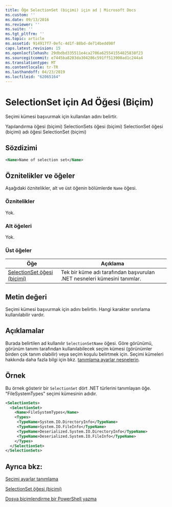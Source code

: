 ```yaml
---
title: Öğe SelectionSet (biçimi) için ad | Microsoft Docs
ms.custom: ''
ms.date: 09/13/2016
ms.reviewer: ''
ms.suite: ''
ms.tgt_pltfrm: ''
ms.topic: article
ms.assetid: 914917f7-0efc-4d1f-88bd-de714bedd98f
caps.latest.revision: 15
ms.openlocfilehash: 29dbdbd335511e4ca2706a625541554825838f23
ms.sourcegitcommit: e7445ba8203da304286c591ff513900ad1c244a4
ms.translationtype: MT
ms.contentlocale: tr-TR
ms.lasthandoff: 04/23/2019
ms.locfileid: "62065164"
---
```

# <a name="name-element-for-selectionset-format"></a>SelectionSet için Ad Öğesi (Biçim)

Seçimi kümesi başvurmak için kullanılan adını belirtir.

Yapılandırma öğesi (biçimi) SelectionSets öğesi (biçimi) SelectionSet öğesi (biçimi) adı öğesi SelectionSet (biçimi)

## <a name="syntax"></a>Sözdizimi

```xml
<Name>Name of selection set</Name>
```

## <a name="attributes-and-elements"></a>Öznitelikler ve öğeler

Aşağıdaki öznitelikler, alt ve üst öğenin bölümlerde `Name` öğesi.

### <a name="attributes"></a>Öznitelikler

Yok.

### <a name="child-elements"></a>Alt öğeleri

Yok.

### <a name="parent-elements"></a>Üst öğeler

|Öğe|Açıklama|
|-------------|-----------------|
|[SelectionSet öğesi (biçimi)](./selectionset-element-format.md)|Tek bir küme adı tarafından başvurulan .NET nesneleri kümesini tanımlar.|

## <a name="text-value"></a>Metin değeri

Seçimi kümesi başvurmak için adını belirtin. Hangi karakter sınırlama kullanılabilir vardır.

## <a name="remarks"></a>Açıklamalar

Burada belirtilen ad kullanılır `SelectionSetName` öğesi. Göre görünümü, görünüm tanımı tarafından kullanılabilecek seçim kümesi (görünümler birden çok tanım olabilir) veya seçim koşulu belirtmek için. Seçimi kümeleri hakkında daha fazla bilgi için bkz. [tanımlama ayarlar nesnelerin](./defining-selection-sets.md).

## <a name="example"></a>Örnek

Bu örnek gösterir bir `SelectionSet` dört .NET türlerini tanımlayan öğe. "FileSystemTypes" seçimi kümesinin adıdır.

```xml
<SelectionSets>
  <SelectionSet>
    <Name>FileSystemTypes</Name>
    <Types>
     <TypeName>System.IO.DirectoryInfo</TypeName>
     <TypeName>System.IO.FileInfo</TypeName>
     <TypeName>Deserialized.System.IO.DirectoryInfo</TypeName>
     <TypeName>Deserialized.System.IO.FileInfo</TypeName>
    </Types>
  </SelectionSet>
</SelectionSets>
```

## <a name="see-also"></a>Ayrıca bkz:

[Seçimi ayarlar tanımlama](./defining-selection-sets.md)

[SelectionSet öğesi (biçimi)](./selectionset-element-format.md)

[Dosya biçimlendirme bir PowerShell yazma](./writing-a-powershell-formatting-file.md)
